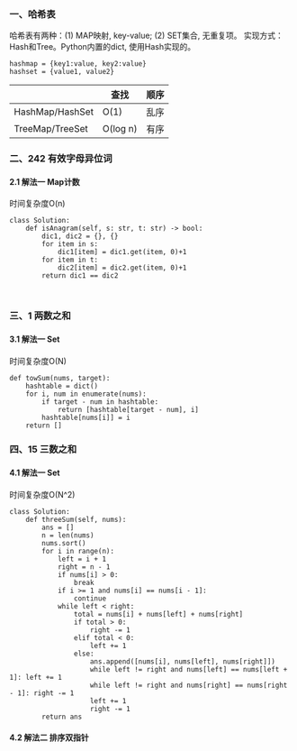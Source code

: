 ### 一、哈希表
哈希表有两种：(1) MAP映射, key-value; (2) SET集合, 无重复项。
实现方式：Hash和Tree。Python内置的dict, 使用Hash实现的。
```
hashmap = {key1:value, key2:value}
hashset = {value1, value2}
```
|     | 查找 |  顺序   | 
|  ----  | ----  |  ----  | 
| HashMap/HashSet | O(1) | 乱序   |
| TreeMap/TreeSet | O(log n) | 有序   |

### 二、242 有效字母异位词
#### 2.1 解法一 Map计数
时间复杂度O(n)
```
class Solution:
    def isAnagram(self, s: str, t: str) -> bool:
        dic1, dic2 = {}, {}
        for item in s:
            dic1[item] = dic1.get(item, 0)+1
        for item in t:
            dic2[item] = dic2.get(item, 0)+1
        return dic1 == dic2    
        
            
```


### 三、1 两数之和
#### 3.1 解法一 Set
时间复杂度O(N)
```
def towSum(nums, target):
    hashtable = dict()
    for i, num in enumerate(nums):
        if target - num in hashtable:
            return [hashtable[target - num], i]
        hashtable[nums[i]] = i
    return []
```

### 四、15 三数之和
#### 4.1 解法一 Set
时间复杂度O(N^2)

```
class Solution:
    def threeSum(self, nums):
        ans = []
        n = len(nums)
        nums.sort()
        for i in range(n):
            left = i + 1
            right = n - 1
            if nums[i] > 0:
                break
            if i >= 1 and nums[i] == nums[i - 1]:
                continue
            while left < right:
                total = nums[i] + nums[left] + nums[right]
                if total > 0:
                    right -= 1
                elif total < 0:
                    left += 1
                else:
                    ans.append([nums[i], nums[left], nums[right]])
                    while left != right and nums[left] == nums[left + 1]: left += 1
                    while left != right and nums[right] == nums[right - 1]: right -= 1
                    left += 1
                    right -= 1
        return ans
```
#### 4.2 解法二 排序双指针


